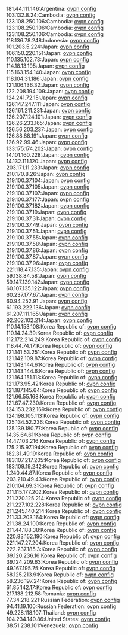 181.44.111.146:Argentina: [ovpn config](vpn/181_44_111_146.ovpn)  
103.132.8.24:Cambodia: [ovpn config](vpn/103_132_8_24.ovpn)  
123.108.250.106:Cambodia: [ovpn config](vpn/123_108_250_106.ovpn)  
123.108.250.106:Cambodia: [ovpn config](vpn/123_108_250_106.ovpn)  
123.108.250.106:Cambodia: [ovpn config](vpn/123_108_250_106.ovpn)  
118.136.78.248:Indonesia: [ovpn config](vpn/118_136_78_248.ovpn)  
101.203.5.224:Japan: [ovpn config](vpn/101_203_5_224.ovpn)  
106.150.220.151:Japan: [ovpn config](vpn/106_150_220_151.ovpn)  
110.135.102.73:Japan: [ovpn config](vpn/110_135_102_73.ovpn)  
114.18.13.195:Japan: [ovpn config](vpn/114_18_13_195.ovpn)  
115.163.154.140:Japan: [ovpn config](vpn/115_163_154_140.ovpn)  
118.104.31.186:Japan: [ovpn config](vpn/118_104_31_186.ovpn)  
121.106.136.32:Japan: [ovpn config](vpn/121_106_136_32.ovpn)  
122.208.194.109:Japan: [ovpn config](vpn/122_208_194_109.ovpn)  
124.241.72.15:Japan: [ovpn config](vpn/124_241_72_15.ovpn)  
126.147.247.111:Japan: [ovpn config](vpn/126_147_247_111.ovpn)  
126.161.211.231:Japan: [ovpn config](vpn/126_161_211_231.ovpn)  
126.207.124.101:Japan: [ovpn config](vpn/126_207_124_101.ovpn)  
126.26.233.165:Japan: [ovpn config](vpn/126_26_233_165.ovpn)  
126.56.203.237:Japan: [ovpn config](vpn/126_56_203_237.ovpn)  
126.88.88.191:Japan: [ovpn config](vpn/126_88_88_191.ovpn)  
126.92.99.46:Japan: [ovpn config](vpn/126_92_99_46.ovpn)  
133.175.174.202:Japan: [ovpn config](vpn/133_175_174_202.ovpn)  
14.101.160.228:Japan: [ovpn config](vpn/14_101_160_228.ovpn)  
14.132.111.120:Japan: [ovpn config](vpn/14_132_111_120.ovpn)  
203.171.11.233:Japan: [ovpn config](vpn/203_171_11_233.ovpn)  
210.170.8.26:Japan: [ovpn config](vpn/210_170_8_26.ovpn)  
219.100.37.104:Japan: [ovpn config](vpn/219_100_37_104.ovpn)  
219.100.37.105:Japan: [ovpn config](vpn/219_100_37_105.ovpn)  
219.100.37.107:Japan: [ovpn config](vpn/219_100_37_107.ovpn)  
219.100.37.177:Japan: [ovpn config](vpn/219_100_37_177.ovpn)  
219.100.37.182:Japan: [ovpn config](vpn/219_100_37_182.ovpn)  
219.100.37.19:Japan: [ovpn config](vpn/219_100_37_19.ovpn)  
219.100.37.31:Japan: [ovpn config](vpn/219_100_37_31.ovpn)  
219.100.37.49:Japan: [ovpn config](vpn/219_100_37_49.ovpn)  
219.100.37.51:Japan: [ovpn config](vpn/219_100_37_51.ovpn)  
219.100.37.55:Japan: [ovpn config](vpn/219_100_37_55.ovpn)  
219.100.37.58:Japan: [ovpn config](vpn/219_100_37_58.ovpn)  
219.100.37.86:Japan: [ovpn config](vpn/219_100_37_86.ovpn)  
219.100.37.87:Japan: [ovpn config](vpn/219_100_37_87.ovpn)  
219.100.37.96:Japan: [ovpn config](vpn/219_100_37_96.ovpn)  
221.118.47.135:Japan: [ovpn config](vpn/221_118_47_135.ovpn)  
59.138.84.58:Japan: [ovpn config](vpn/59_138_84_58.ovpn)  
59.147.139.142:Japan: [ovpn config](vpn/59_147_139_142.ovpn)  
60.107.135.122:Japan: [ovpn config](vpn/60_107_135_122.ovpn)  
60.237.177.67:Japan: [ovpn config](vpn/60_237_177_67.ovpn)  
60.94.252.91:Japan: [ovpn config](vpn/60_94_252_91.ovpn)  
61.193.222.136:Japan: [ovpn config](vpn/61_193_222_136.ovpn)  
61.207.111.165:Japan: [ovpn config](vpn/61_207_111_165.ovpn)  
92.202.102.214:Japan: [ovpn config](vpn/92_202_102_214.ovpn)  
110.14.153.108:Korea Republic of: [ovpn config](vpn/110_14_153_108.ovpn)  
110.14.24.39:Korea Republic of: [ovpn config](vpn/110_14_24_39.ovpn)  
112.172.214.249:Korea Republic of: [ovpn config](vpn/112_172_214_249.ovpn)  
118.44.74.17:Korea Republic of: [ovpn config](vpn/118_44_74_17.ovpn)  
121.141.53.251:Korea Republic of: [ovpn config](vpn/121_141_53_251.ovpn)  
121.142.109.87:Korea Republic of: [ovpn config](vpn/121_142_109_87.ovpn)  
121.143.144.6:Korea Republic of: [ovpn config](vpn/121_143_144_6.ovpn)  
121.143.144.6:Korea Republic of: [ovpn config](vpn/121_143_144_6.ovpn)  
121.164.151.113:Korea Republic of: [ovpn config](vpn/121_164_151_113.ovpn)  
121.173.95.42:Korea Republic of: [ovpn config](vpn/121_173_95_42.ovpn)  
121.187.145.64:Korea Republic of: [ovpn config](vpn/121_187_145_64.ovpn)  
121.66.55.168:Korea Republic of: [ovpn config](vpn/121_66_55_168.ovpn)  
121.67.47.230:Korea Republic of: [ovpn config](vpn/121_67_47_230.ovpn)  
124.153.232.169:Korea Republic of: [ovpn config](vpn/124_153_232_169.ovpn)  
124.198.105.113:Korea Republic of: [ovpn config](vpn/124_198_105_113.ovpn)  
125.134.52.236:Korea Republic of: [ovpn config](vpn/125_134_52_236.ovpn)  
125.139.180.77:Korea Republic of: [ovpn config](vpn/125_139_180_77.ovpn)  
14.35.64.61:Korea Republic of: [ovpn config](vpn/14_35_64_61.ovpn)  
14.47.103.216:Korea Republic of: [ovpn config](vpn/14_47_103_216.ovpn)  
175.215.97.194:Korea Republic of: [ovpn config](vpn/175_215_97_194.ovpn)  
182.31.49.19:Korea Republic of: [ovpn config](vpn/182_31_49_19.ovpn)  
183.107.217.205:Korea Republic of: [ovpn config](vpn/183_107_217_205.ovpn)  
183.109.19.242:Korea Republic of: [ovpn config](vpn/183_109_19_242.ovpn)  
1.240.44.87:Korea Republic of: [ovpn config](vpn/1_240_44_87.ovpn)  
203.210.49.43:Korea Republic of: [ovpn config](vpn/203_210_49_43.ovpn)  
210.104.69.3:Korea Republic of: [ovpn config](vpn/210_104_69_3.ovpn)  
211.115.177.202:Korea Republic of: [ovpn config](vpn/211_115_177_202.ovpn)  
211.220.125.214:Korea Republic of: [ovpn config](vpn/211_220_125_214.ovpn)  
211.227.102.228:Korea Republic of: [ovpn config](vpn/211_227_102_228.ovpn)  
211.245.140.214:Korea Republic of: [ovpn config](vpn/211_245_140_214.ovpn)  
211.33.203.164:Korea Republic of: [ovpn config](vpn/211_33_203_164.ovpn)  
211.38.24.100:Korea Republic of: [ovpn config](vpn/211_38_24_100.ovpn)  
211.44.188.38:Korea Republic of: [ovpn config](vpn/211_44_188_38.ovpn)  
220.83.152.190:Korea Republic of: [ovpn config](vpn/220_83_152_190.ovpn)  
221.147.27.204:Korea Republic of: [ovpn config](vpn/221_147_27_204.ovpn)  
222.237.185.3:Korea Republic of: [ovpn config](vpn/222_237_185_3.ovpn)  
39.120.236.16:Korea Republic of: [ovpn config](vpn/39_120_236_16.ovpn)  
39.124.209.63:Korea Republic of: [ovpn config](vpn/39_124_209_63.ovpn)  
49.167.195.75:Korea Republic of: [ovpn config](vpn/49_167_195_75.ovpn)  
58.125.213.9:Korea Republic of: [ovpn config](vpn/58_125_213_9.ovpn)  
58.236.197.24:Korea Republic of: [ovpn config](vpn/58_236_197_24.ovpn)  
61.85.142.17:Korea Republic of: [ovpn config](vpn/61_85_142_17.ovpn)  
217.138.212.58:Romania: [ovpn config](vpn/217_138_212_58.ovpn)  
77.34.218.221:Russian Federation: [ovpn config](vpn/77_34_218_221.ovpn)  
94.41.19.100:Russian Federation: [ovpn config](vpn/94_41_19_100.ovpn)  
49.228.118.107:Thailand: [ovpn config](vpn/49_228_118_107.ovpn)  
104.234.140.86:United States: [ovpn config](vpn/104_234_140_86.ovpn)  
38.51.238.101:Venezuela: [ovpn config](vpn/38_51_238_101.ovpn)  
